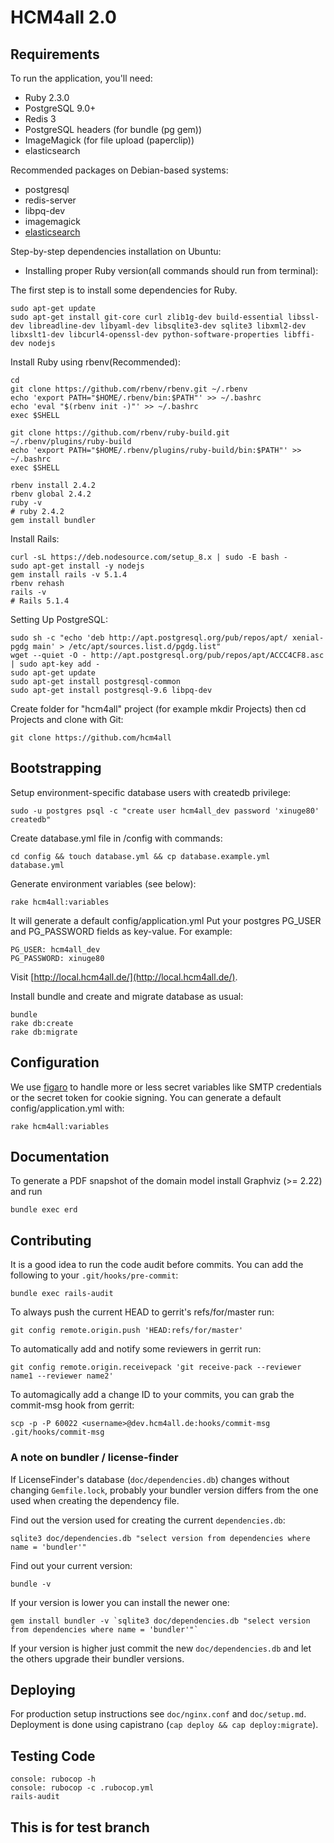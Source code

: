 # HCM4all 2.0


## Requirements

To run the application, you'll need:

* Ruby 2.3.0
* PostgreSQL 9.0+
* Redis 3
* PostgreSQL headers (for bundle (pg gem))
* ImageMagick (for file upload (paperclip))
* elasticsearch

Recommended packages on Debian-based systems:

* postgresql
* redis-server
* libpq-dev
* imagemagick
* [elasticsearch](http://www.elasticsearch.org/download)

Step-by-step dependencies installation on Ubuntu:

* Installing proper Ruby version(all commands should run from terminal):

The first step is to install some dependencies for Ruby.

	sudo apt-get update
	sudo apt-get install git-core curl zlib1g-dev build-essential libssl-dev libreadline-dev libyaml-dev libsqlite3-dev sqlite3 libxml2-dev libxslt1-dev libcurl4-openssl-dev python-software-properties libffi-dev nodejs

Install Ruby using rbenv(Recommended):

	cd
	git clone https://github.com/rbenv/rbenv.git ~/.rbenv
	echo 'export PATH="$HOME/.rbenv/bin:$PATH"' >> ~/.bashrc
	echo 'eval "$(rbenv init -)"' >> ~/.bashrc
	exec $SHELL

	git clone https://github.com/rbenv/ruby-build.git ~/.rbenv/plugins/ruby-build
	echo 'export PATH="$HOME/.rbenv/plugins/ruby-build/bin:$PATH"' >> ~/.bashrc
	exec $SHELL

	rbenv install 2.4.2
	rbenv global 2.4.2
	ruby -v
	# ruby 2.4.2
	gem install bundler

Install Rails:
	
	curl -sL https://deb.nodesource.com/setup_8.x | sudo -E bash -
	sudo apt-get install -y nodejs
	gem install rails -v 5.1.4
	rbenv rehash
	rails -v
	# Rails 5.1.4

Setting Up PostgreSQL:	
	
	sudo sh -c "echo 'deb http://apt.postgresql.org/pub/repos/apt/ xenial-pgdg main' > /etc/apt/sources.list.d/pgdg.list"
	wget --quiet -O - http://apt.postgresql.org/pub/repos/apt/ACCC4CF8.asc | sudo apt-key add -
	sudo apt-get update
	sudo apt-get install postgresql-common
	sudo apt-get install postgresql-9.6 libpq-dev

Create folder for "hcm4all" project (for example mkdir Projects) then cd Projects and clone with Git:
	
	git clone https://github.com/hcm4all

## Bootstrapping

Setup environment-specific database users with createdb privilege:

	sudo -u postgres psql -c "create user hcm4all_dev password 'xinuge80' createdb"

Create database.yml file in /config with commands:

	cd config && touch database.yml && cp database.example.yml database.yml		

Generate environment variables (see below):

	rake hcm4all:variables

It will generate a default config/application.yml Put your postgres PG_USER and PG_PASSWORD fields as key-value. For example:
	
	PG_USER: hcm4all_dev
	PG_PASSWORD: xinuge80

Visit [http://local.hcm4all.de/](http://local.hcm4all.de/).

Install bundle and create and migrate database as usual:

	bundle
	rake db:create
	rake db:migrate

## Configuration

We use [figaro](https://github.com/laserlemon/figaro) to handle more or less secret variables like SMTP credentials or the secret token for cookie signing. You can generate a default config/application.yml with:

	rake hcm4all:variables

## Documentation

To generate a PDF snapshot of the domain model install Graphviz (>= 2.22) and run

	bundle exec erd

## Contributing

It is a good idea to run the code audit before commits. You can add the following to your `.git/hooks/pre-commit`:

	bundle exec rails-audit

To always push the current HEAD to gerrit's refs/for/master run:

	git config remote.origin.push 'HEAD:refs/for/master'

To automatically add and notify some reviewers in gerrit run:

	git config remote.origin.receivepack 'git receive-pack --reviewer name1 --reviewer name2'

To automagically add a change ID to your commits, you can grab the commit-msg hook from gerrit:

    scp -p -P 60022 <username>@dev.hcm4all.de:hooks/commit-msg .git/hooks/commit-msg

### A note on bundler / license-finder

If LicenseFinder's database (`doc/dependencies.db`) changes without changing `Gemfile.lock`, probably your bundler
version differs from the one used when creating the dependency file.

Find out the version used for creating the current `dependencies.db`:

	sqlite3 doc/dependencies.db "select version from dependencies where name = 'bundler'"

Find out your current version:

	bundle -v

If your version is lower you can install the newer one:

	gem install bundler -v `sqlite3 doc/dependencies.db "select version from dependencies where name = 'bundler'"`

If your version is higher just commit the new `doc/dependencies.db` and let the others upgrade their bundler versions.

## Deploying

For production setup instructions see `doc/nginx.conf` and `doc/setup.md`. Deployment is done using capistrano (`cap deploy && cap deploy:migrate`).

## Testing Code
	console: rubocop -h
	console: rubocop -c .rubocop.yml
	rails-audit
	
## This is for test branch

